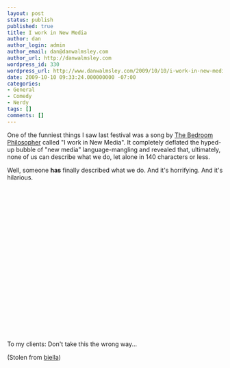 ```yaml
---
layout: post
status: publish
published: true
title: I work in New Media
author: dan
author_login: admin
author_email: dan@danwalmsley.com
author_url: http://danwalmsley.com
wordpress_id: 330
wordpress_url: http://www.danwalmsley.com/2009/10/10/i-work-in-new-media/
date: 2009-10-10 09:33:24.000000000 -07:00
categories:
- General
- Comedy
- Nerdy
tags: []
comments: []
---
```

One of the funniest things I saw last festival was a song by <a href="http://www.bedroomphilosopher.com">The Bedroom Philosopher</a> called "I work in New Media". It completely deflated the hyped-up bubble of "new media" language-mangling and revealed that, ultimately, none of us can describe what we do, let alone in 140 characters or less.

Well, someone <strong>has</strong> finally described what we do. And it's horrifying. And it's hilarious.

<div class="youtube-video"><object width="425" height="344"><param name="movie" value="http://www.youtube.com/v/ZKCdexz5RQ8&color1=0xb1b1b1&color2=0xcfcfcf&hl=en&feature=player_embedded&fs=1"> </param><param name="allowFullScreen" value="true"> </param><param name="allowScriptAccess" value="always"> </param><embed src="http://www.youtube.com/v/ZKCdexz5RQ8&color1=0xb1b1b1&color2=0xcfcfcf&hl=en&feature=player_embedded&fs=1" type="application/x-shockwave-flash" allowfullscreen="true" allowScriptAccess="always" width="425" height="344"> </embed></object></div>

To my clients: Don't take this the wrong way...

(Stolen from <a href="http://www.gabriellacoleman.org/blog/">biella</a>)<br /><br /><div class="zemanta-pixie"><img class="zemanta-pixie-img" alt="" src="http://img.zemanta.com/pixy.gif?x-id=782e7757-8934-8adc-a6e8-18be97c63f19" /></div>
